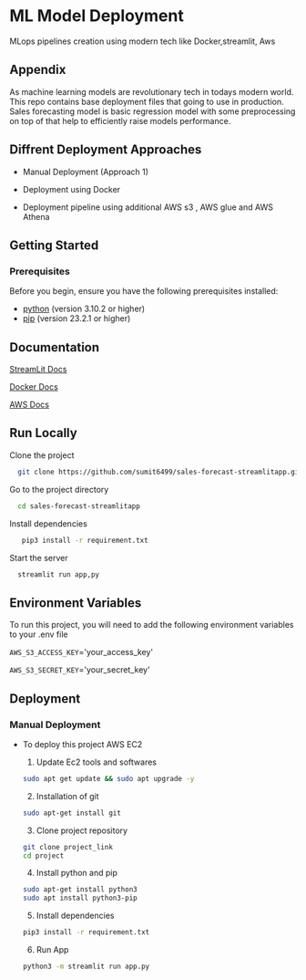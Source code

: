 
# ML Model Deployment

MLops pipelines creation using modern tech like Docker,streamlit,
Aws


## Appendix

As machine learning models are revolutionary tech in todays modern world. This repo contains base deployment files that going to use in production. Sales forecasting model is basic regression model with some preprocessing on top of that help to efficiently raise models performance.



## Diffrent Deployment Approaches

- Manual Deployment (Approach 1)

- Deployment using Docker

- Deployment pipeline using additional AWS s3 , AWS glue and AWS Athena


## Getting Started

### Prerequisites

Before you begin, ensure you have the following prerequisites installed:

-   [python](https://www.python.org/downloads/) (version 3.10.2 or higher)
-   [pip](https://pypi.org/project/pip/) (version 23.2.1 or higher)
## Documentation

[StreamLit Docs](https://docs.streamlit.io/)

[Docker Docs](https://docs.docker.com/)

[AWS Docs](https://docs.aws.amazon.com/)




## Run Locally

Clone the project

```bash
  git clone https://github.com/sumit6499/sales-forecast-streamlitapp.git
```

Go to the project directory

```bash
  cd sales-forecast-streamlitapp
```

Install dependencies

```bash
   pip3 install -r requirement.txt
```

Start the server

```bash
  streamlit run app,py
```


## Environment Variables

To run this project, you will need to add the following environment variables to your .env file

`AWS_S3_ACCESS_KEY`='your_access_key'

`AWS_S3_SECRET_KEY`='your_secret_key'


## Deployment

### Manual Deployment

- To deploy this project AWS EC2
    
    1. Update Ec2 tools and softwares
    ```bash
    sudo apt get update && sudo apt upgrade -y
    ```

    2. Installation of git
    ```bash
    sudo apt-get install git
    ```

    3. Clone project repository
     ```bash
    git clone project_link
    cd project
    ```

    4. Install python and pip
     ```bash
    sudo apt-get install python3
    sudo apt install python3-pip
    ```

    5. Install dependencies
    ```bash
    pip3 install -r requirement.txt
    ```

    6. Run App
    ```bash
    python3 -m streamlit run app.py
    ```



